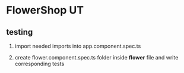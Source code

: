 # FlowerShop UT

## testing

1) import needed imports into app.component.spec.ts

2) create flower.component.spec.ts folder inside <b>flower</b> file  and write corresponding tests 
